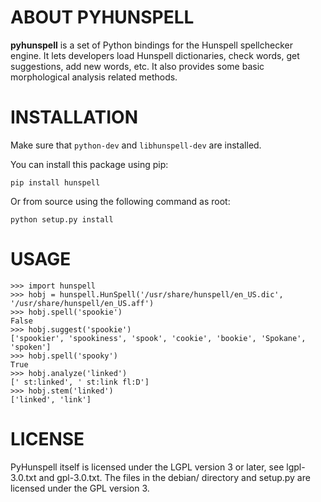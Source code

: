 ABOUT PYHUNSPELL
================

**pyhunspell** is a set of Python bindings for the Hunspell spellchecker
engine. It lets developers load Hunspell dictionaries, check words, get
suggestions, add new words, etc. It also provides some basic morphological
analysis related methods.

INSTALLATION
============

Make sure that `python-dev` and `libhunspell-dev` are installed.

You can install this package using pip:

    pip install hunspell

Or from source using the following command as root:

    python setup.py install

USAGE
=====

    >>> import hunspell
    >>> hobj = hunspell.HunSpell('/usr/share/hunspell/en_US.dic', '/usr/share/hunspell/en_US.aff')
    >>> hobj.spell('spookie')
    False
    >>> hobj.suggest('spookie')
    ['spookier', 'spookiness', 'spook', 'cookie', 'bookie', 'Spokane', 'spoken']
    >>> hobj.spell('spooky')
    True
    >>> hobj.analyze('linked')
    [' st:linked', ' st:link fl:D']
    >>> hobj.stem('linked')
    ['linked', 'link']

LICENSE
=======

PyHunspell itself is licensed under the LGPL version 3 or later, see
lgpl-3.0.txt and gpl-3.0.txt. The files in the debian/ directory and setup.py
are licensed under the GPL version 3.
